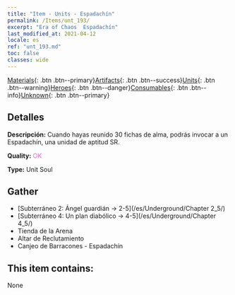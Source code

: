 ```yaml
---
title: "Item - Units - Espadachín"
permalink: /Items/unt_193/
excerpt: "Era of Chaos  Espadachín"
last_modified_at: 2021-04-12
locale: es
ref: "unt_193.md"
toc: false
classes: wide
---
```

 [Materials](/es/Items/){: .btn .btn--primary}[Artifacts](/es/Items/Artifacts/){: .btn .btn--success}[Units](/es/Items/Units/){: .btn .btn--warning}[Heroes](/es/Items/Heroes/){: .btn .btn--danger}[Consumables](/es/Items/Consumables/){: .btn .btn--info}[Unknown](/es/Items/Unknown/){: .btn .btn--primary}

## Detalles
 **Descripción:** Cuando hayas reunido 30 fichas de alma, podrás invocar a un Espadachín, una unidad de aptitud SR.

 **Quality:** <span style="color: #DA70D6">OK</span>

 **Type:** Unit Soul

## Gather

*    [Subterráneo 2: Ángel guardián -> 2-5](/es/Underground/Chapter 2_5/) 
*    [Subterráneo 4: Un plan diabólico -> 4-5](/es/Underground/Chapter 4_5/) 
*    Tienda de la Arena 
*    Altar de Reclutamiento 
*    Canjeo de Barracones - Espadachín 

## This item contains:

  None

